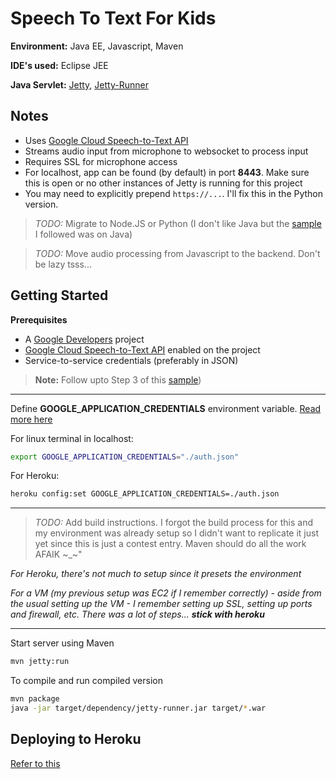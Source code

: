 # Speech To Text For Kids
**Environment:** Java EE, Javascript, Maven

**IDE's used:** Eclipse JEE

**Java Servlet:** [Jetty](https://www.eclipse.org/jetty/documentation/9.4.x/jetty-maven-plugin.html), [Jetty-Runner](https://www.eclipse.org/jetty/documentation/9.4.x/runner.html)


## Notes
- Uses [Google Cloud Speech-to-Text API](https://cloud.google.com/speech-to-text/)
- Streams audio input from microphone to websocket to process input
- Requires SSL for microphone access
- For localhost, app can be found (by default) in port **8443**. Make sure this is open or no other instances of Jetty is running for this project
- You may need to explicitly prepend ```https://...```.  I'll fix this in the Python version.

> *TODO:* Migrate to Node.JS  or Python (I don't like Java but the [sample](https://codelabs.developers.google.com/codelabs/speaking-with-a-webpage/index.html#0) I followed was on Java)

> *TODO:* Move audio processing from Javascript to the backend. Don't be lazy tsss...





## Getting Started

**Prerequisites**
- A [Google Developers](https://developers.google.com/) project
- [Google Cloud Speech-to-Text API](https://cloud.google.com/speech-to-text/) enabled on the project
- Service-to-service credentials (preferably in JSON)

> **Note:** Follow upto Step 3 of this [sample](https://codelabs.developers.google.com/codelabs/speaking-with-a-webpage/index.html#0))


---


Define **GOOGLE_APPLICATION_CREDENTIALS** environment variable. [Read more here](https://cloud.google.com/docs/authentication/production)


For linux terminal in localhost:
```bash
export GOOGLE_APPLICATION_CREDENTIALS="./auth.json"
```

For Heroku:
```bash
heroku config:set GOOGLE_APPLICATION_CREDENTIALS=./auth.json
```

---


> *TODO:* Add build instructions. I forgot the build process for this and my environment was already setup so I didn't want to replicate it just yet since this is just a contest entry. Maven should do all the work AFAIK \~\_\~"

*For Heroku, there's not much to setup since it presets the environment*

*For a VM (my previous setup was EC2 if I remember correctly) - aside from the usual setting up the VM - I remember setting up SSL, setting up ports and firewall, etc. There was a lot of steps... **stick with heroku***


---


Start server using Maven

```bash
mvn jetty:run
```


To compile and run compiled version
```bash
mvn package
java -jar target/dependency/jetty-runner.jar target/*.war
```




## Deploying to Heroku
[Refer to this](https://github.com/heroku/devcenter-jetty-runner)